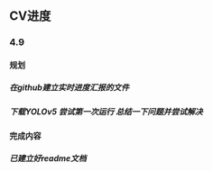 ## CV进度

### 4.9
#### 规划
##### 在github建立实时进度汇报的文件
##### 下载YOLOv5 尝试第一次运行 总结一下问题并尝试解决
#### 完成内容
##### 已建立好readme文档
#####
